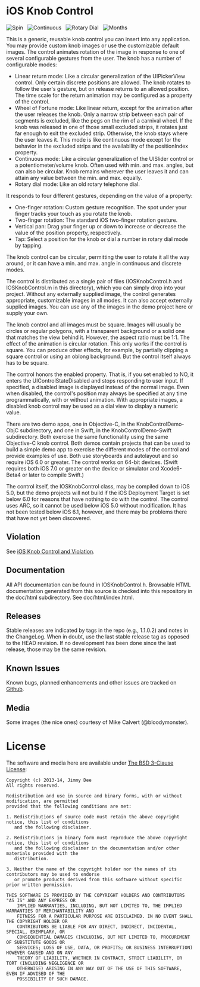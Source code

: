 iOS Knob Control
================

![Spin](http://i.imgur.com/Kgbmk7q.png)
&nbsp;
![Continuous](http://i.imgur.com/5rGuswG.png)
&nbsp;
![Rotary Dial](http://i.imgur.com/X7foOjx.png)
&nbsp;
![Months](http://i.imgur.com/IUPMSMV.png)

This is a generic, reusable knob control you can insert into any application.
You may provide custom knob images or use the customizable default images.
The control animates rotation of the image in response to one of several
configurable gestures from the user. The knob has a number of configurable modes:

- Linear return mode: Like a circular generalization of the UIPickerView control.
  Only certain discrete positions are allowed. The knob rotates
  to follow the user's gesture, but on release returns to an allowed position.
  The time scale for the return animation may be configured as a property of the control.
- Wheel of Fortune mode: Like linear return, except for the animation after the
  user releases the knob. Only a narrow strip between each pair of segments is excluded, like
  the pegs on the rim of a carnival wheel. If the knob was released in one of those
  small excluded strips, it rotates just far enough to exit the excluded strip.
  Otherwise, the knob stays where the user leaves it. This mode is like continuous
  mode except for the behavior in the excluded strips and the availability of the
  positionIndex property.
- Continuous mode: Like a circular generalization of the UISlider control or a
  potentiometer/volume knob. Often used with min. and max. angles, but can also
  be circular. Knob remains wherever the user leaves it and can attain any value
  between the min. and max. equally.
- Rotary dial mode: Like an old rotary telephone dial.

It responds to four different gestures, depending on the value of a property:

- One-finger rotation: Custom gesture recognition. The spot under your finger tracks your touch
  as you rotate the knob.
- Two-finger rotation: The standard iOS two-finger rotation gesture.
- Vertical pan: Drag your finger up or down to increase or decrease the value of the position
  property, respectively.
- Tap: Select a position for the knob or dial a number in rotary dial mode by tapping.

The knob control can be circular, permitting the user to rotate it all the way around,
or it can have a min. and max. angle in continuous and discrete modes.

The control is distributed as a single pair of files (IOSKnobControl.h and IOSKnobControl.m
in this directory), which you can simply drop into your project. Without any externally supplied image,
the control generates appropriate, customizable images in all modes. It can also accept externally
supplied images. You can use any of the images in the demo project here or supply your own.

The knob control and all images must be square. Images will usually be circles or regular polygons, with a
transparent background or a solid one that matches the view behind it. However, the aspect
ratio must be 1:1. The effect of the animation is circular rotation. This only works if the control
is square. You can produce other effects, for example, by partially clipping a square control
or using an oblong background. But the control itself always has to be square.

The control honors the enabled property. That is, if you set enabled to NO, it enters the
UIControlStateDisabled and stops responding to user input. If specified, a disabled image is displayed
instead of the normal image. Even when disabled, the control's position may always be specified
at any time programmatically, with or without animation. With appropriate images, a disabled knob control
may be used as a dial view to display a numeric value.

There are two demo apps, one in Objective-C, in the KnobControlDemo-ObjC subdirectory,
and one in Swift, in the KnobControlDemo-Swift subdirectory. Both exercise the
same functionality using the same Objective-C knob control. Both demos contain projects that can be used to build
a simple demo app to exercise the different modes of the control and provide examples of use. Both use storyboards
and autolayout and so require iOS 6.0 or greater. The control works on 64-bit
devices. (Swift requires both iOS 7.0 or greater on the device or simulator and Xcode6-Beta4 or later to compile
Swift.)

The control itself, the IOSKnobControl class, may be compiled down to iOS 5.0, but the demo
projects will not build if the iOS Deployment Target is set below 6.0 for reasons that have
nothing to do with the control. The control uses ARC, so it cannot be used below iOS 5.0
without modification. It has not been tested below iOS 6.1, however, and there may be problems
there that have not yet been discovered.

Violation
---------

See [iOS Knob Control and Violation](https://gist.github.com/jdee/f3eeadeb0eaec725edd8).

Documentation
-------------

All API documentation can be found in IOSKnobControl.h. Browsable HTML documentation generated from this source is
checked into this repository in the doc/html subdirectory. See doc/html/index.html.

Releases
--------

Stable releases are indicated by tags in the repo (e.g., 1.1.0.2) and notes in the ChangeLog. When in doubt, use the last
stable release tag as opposed to the HEAD revision. If no development has been done since the last release, those may be
the same revision.

Known Issues
------------

Known bugs, planned enhancements and other issues are tracked on [Github](https://github.com/jdee/ios-knob-control/issues).

Media
-----

Some images (the nice ones) courtesy of Mike Calvert (@bloodymonster).

License
=======

The software and media here are available under [The BSD 3-Clause License](http://opensource.org/licenses/BSD-3-Clause):

```
Copyright (c) 2013-14, Jimmy Dee
All rights reserved.

Redistribution and use in source and binary forms, with or without modification, are permitted
provided that the following conditions are met:

1. Redistributions of source code must retain the above copyright notice, this list of conditions
   and the following disclaimer.

2. Redistributions in binary form must reproduce the above copyright notice, this list of conditions
   and the following disclaimer in the documentation and/or other materials provided with the
   distribution.

3. Neither the name of the copyright holder nor the names of its contributors may be used to endorse
   or promote products derived from this software without specific prior written permission.

THIS SOFTWARE IS PROVIDED BY THE COPYRIGHT HOLDERS AND CONTRIBUTORS "AS IS" AND ANY EXPRESS OR
    IMPLIED WARRANTIES, INCLUDING, BUT NOT LIMITED TO, THE IMPLIED WARRANTIES OF MERCHANTABILITY AND
    FITNESS FOR A PARTICULAR PURPOSE ARE DISCLAIMED. IN NO EVENT SHALL THE COPYRIGHT HOLDER OR
    CONTRIBUTORS BE LIABLE FOR ANY DIRECT, INDIRECT, INCIDENTAL, SPECIAL, EXEMPLARY, OR
    CONSEQUENTIAL DAMAGES (INCLUDING, BUT NOT LIMITED TO, PROCUREMENT OF SUBSTITUTE GOODS OR
    SERVICES; LOSS OF USE, DATA, OR PROFITS; OR BUSINESS INTERRUPTION) HOWEVER CAUSED AND ON ANY
    THEORY OF LIABILITY, WHETHER IN CONTRACT, STRICT LIABILITY, OR TORT (INCLUDING NEGLIGENCE OR
    OTHERWISE) ARISING IN ANY WAY OUT OF THE USE OF THIS SOFTWARE, EVEN IF ADVISED OF THE
    POSSIBILITY OF SUCH DAMAGE.
```
